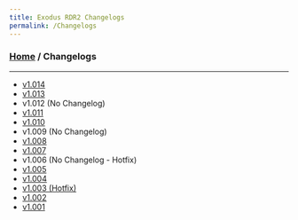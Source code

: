 ```yaml
---
title: Exodus RDR2 Changelogs
permalink: /Changelogs
---
```

### [Home](../index.md) / Changelogs
---
- [v1.014](Changelogs/v1.014.md)
- [v1.013](Changelogs/v1.013.md)
- v1.012 (No Changelog)
- [v1.011](Changelogs/v1.011.md)
- [v1.010](Changelogs/v1.010.md)
- v1.009 (No Changelog)
- [v1.008](Changelogs/v1.008.md)
- [v1.007](Changelogs/v1.007.md)
- v1.006 (No Changelog - Hotfix)
- [v1.005](Changelogs/v1.005.md)
- [v1.004](Changelogs/v1.004.md)
- [v1.003 (Hotfix)](Changelogs/v1.003.md)
- [v1.002](Changelogs/v1.002.md)
- [v1.001](Changelogs/v1.001.md)
